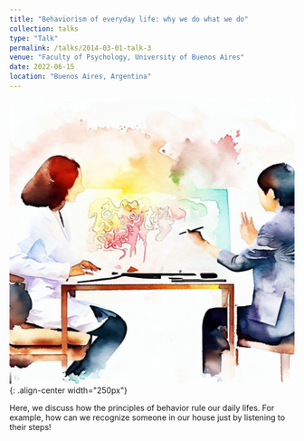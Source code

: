 ```yaml
---
title: "Behaviorism of everyday life: why we do what we do"
collection: talks
type: "Talk"
permalink: /talks/2014-03-01-talk-3
venue: "Faculty of Psychology, University of Buenos Aires"
date: 2022-06-15
location: "Buenos Aires, Argentina"
---
```

![Psychologist](/images/psycholist-watercolor.jpeg){: .align-center width="250px"}

Here, we discuss how the principles of behavior rule our daily lifes. For example, how can we recognize someone in our house just by listening to their steps!